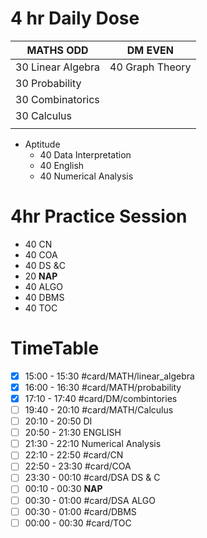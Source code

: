 # 4 hr Daily Dose
| MATHS **ODD**     | DM **EVEN**     |
| ----------------- | --------------- |
| 30 Linear Algebra | 40 Graph Theory |
| 30 Probability    |                 |
| 30 Combinatorics  |                 |
| 30 Calculus       |                 |
|                   |                 |

- Aptitude
	- 40 Data Interpretation
	- 40 English
	- 40 Numerical Analysis 

# 4hr Practice Session
- 40 CN
- 40 COA
- 40 DS &C
- 20 **NAP**
- 40 ALGO
- 40 DBMS
- 40 TOC

# TimeTable 
- [x] 15:00 - 15:30 #card/MATH/linear_algebra
- [x] 16:00 - 16:30 #card/MATH/probability
- [x] 17:10 - 17:40 #card/DM/combintories
- [ ] 19:40 - 20:10 #card/MATH/Calculus
- [ ] 20:10 - 20:50 DI
- [ ] 20:50 - 21:30 ENGLISH
- [ ] 21:30 - 22:10 Numerical Analysis
- [ ] 22:10 - 22:50 #card/CN
- [ ] 22:50 - 23:30 #card/COA
- [ ] 23:30 - 00:10 #card/DSA DS & C
- [ ] 00:10 - 00:30 **NAP**
- [ ] 00:30 - 01:00 #card/DSA ALGO
- [ ] 00:30 - 01:00 #card/DBMS
- [ ] 00:00 - 00:30 #card/TOC
